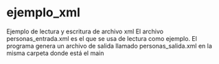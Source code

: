 # ejemplo_xml
Ejemplo de lectura y escritura de archivo xml
El archivo personas_entrada.xml es el que se usa de lectura como ejemplo. 
El programa genera un archivo de salida llamado personas_salida.xml en la misma carpeta donde está el main
